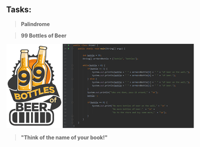 ## Tasks:
> **Palindrome** 

> **99 Bottles of Beer**

![Image 99 Bottles](https://github.com/andervyd/Tasks/blob/master/src/assets/images/task_99_bottles.png)

> **"Think of the name of your book!"**

